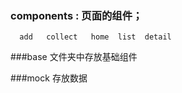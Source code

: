 ### components : 页面的组件；
```
  add   collect   home  list  detail
```

###base 文件夹中存放基础组件


###mock   存放数据
